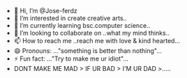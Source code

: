 - 👋 Hi, I’m @Jose-ferdz
- 👀 I’m interested in create creative arts..
- 🌱 I’m currently learning bsc.computer science..
- 💞️ I’m looking to collaborate on ..what my mind thinks..
- 📫 How to reach me ..reach me with love & kind hearted...
- 😄 Pronouns: ..."something is better than nothing"...
- ⚡ Fun fact: ..."Try to make me ur idiot"...
- DONT MAKE ME MAD > IF UR BAD > I'M UR DAD >.....

<!---
Jose-ferdz/Jose-ferdz is a ✨ special ✨ repository because its `README.md` (this file) appears on your GitHub profile.
You can click the Preview link to take a look at your changes.
--->
